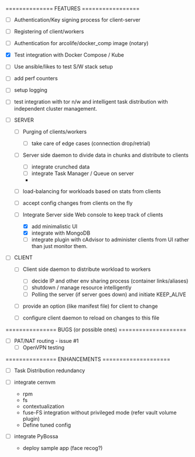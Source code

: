 ============== FEATURES =================

- [ ] Authentication/Key signing process for client-server
- [ ] Registering of client/workers
- [ ] Authentication for arcolife/docker_comp image (notary)
- [x] Test integration with Docker Compose / Kube
- [ ] Use ansible/likes to test S/W stack setup
- [ ] add perf counters
- [ ] setup logging
- [ ] test integration with tor n/w and intelligent task distribution with independent cluster management.

- [ ] SERVER
	- [ ] Purging of clients/workers
		- [ ] take care of edge cases (connection drop/retrial)
	- [ ] Server side daemon to divide data in chunks and distribute to clients
		- [ ] integrate crunched data
		- [ ] integrate Task Manager / Queue on server
		- 
	- [ ] load-balancing for workloads based on stats from clients 

	- [ ] accept config changes from clients on the fly

	- [ ] Integrate Server side Web console to keep track of clients
		- [x] add minimalistic UI
		- [x] integrate with MongoDB 
		- [ ] integrate plugin with cAdvisor to administer clients from UI rather than just monitor them.

- [ ] CLIENT
	- [ ] Client side daemon to distribute workload to workers
		- [ ] decide IP and other env sharing process (container links/aliases)
		- [ ] shutdown / manage resource intelligently 
		- [ ] Polling the server (if server goes down) and initiate KEEP_ALIVE

	- [ ] provide an option (like manifest file) for client to change
	- [ ] configure client daemon to reload on changes to this file


=============== BUGS (or possible ones) ====================

- [ ] PAT/NAT routing - issue #1
	- [ ] OpenVPN testing
 
=============== ENHANCEMENTS ====================

- [ ] Task Distribution redundancy 
- [ ] integrate cernvm
	- rpm
	- fs
	- contextualization
	- fuse-FS integration without privileged mode (refer vault volume plugin)
	- Define tuned config 

- [ ] integrate PyBossa
	- deploy sample app (face recog?)